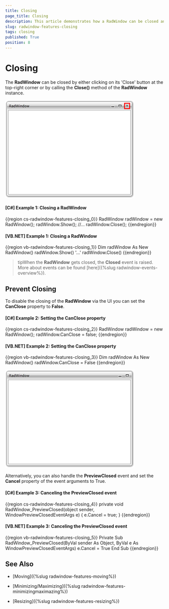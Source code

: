 ```yaml
---
title: Closing
page_title: Closing
description: This article demonstrates how a RadWindow can be closed and also how the closing can be prevented.
slug: radwindow-features-closing
tags: closing
published: True
position: 8
---
```


# Closing

The __RadWindow__ can be closed by either clicking on its 'Close' button at the top-right corner or by calling the __Close()__ method of the __RadWindow__ instance.

![WPF RadWindow ](images/RadWindow_Features_Closing_01.png)

#### __[C#] Example 1: Closing a RadWindow__

{{region cs-radwindow-features-closing_0}}
	RadWindow radWindow = new RadWindow();
	radWindow.Show();
	//...
	radWindow.Close();
{{endregion}}

#### __[VB.NET] Example 1: Closing a RadWindow__

{{region vb-radwindow-features-closing_1}}
	Dim radWindow As New RadWindow()
	radWindow.Show()
	'...'
	radWindow.Close()
{{endregion}}

>tipWhen the __RadWindow__ gets closed, the __Closed__ event is raised. More about events can be found [here]({%slug radwindow-events-overview%}).

## Prevent Closing

To disable the closing of the __RadWindow__ via the UI you can set the __CanClose__ property to __False__.

#### __[C#] Example 2: Setting the CanClose property__

{{region cs-radwindow-features-closing_2}}
	RadWindow radWindow = new RadWindow();
	radWindow.CanClose = false;
{{endregion}}

#### __[VB.NET] Example 2: Setting the CanClose property__

{{region vb-radwindow-features-closing_3}}
	Dim radWindow As New RadWindow()
	radWindow.CanClose = False
{{endregion}}

![WPF RadWindow ](images/RadWindow_Features_Closing_02.png)

Alternatively, you can also handle the __PreviewClosed__ event and set the __Cancel__ property of the event arguments to True. 

#### __[C#] Example 3: Canceling the PreviewClosed event__

{{region cs-radwindow-features-closing_4}}
	private void RadWindow_PreviewClosed(object sender, WindowPreviewClosedEventArgs e)
	{
		e.Cancel = true;
	}
{{endregion}}

#### __[VB.NET] Example 3: Canceling the PreviewClosed event__

{{region vb-radwindow-features-closing_5}}
	Private Sub RadWindow_PreviewClosed(ByVal sender As Object, ByVal e As WindowPreviewClosedEventArgs)
		e.Cancel = True
	End Sub
{{endregion}}

## See Also

 * [Moving]({%slug radwindow-features-moving%})

 * [Minimizing/Maximizing]({%slug radwindow-features-minimizingmaximazing%})

 * [Resizing]({%slug radwindow-features-resizing%})